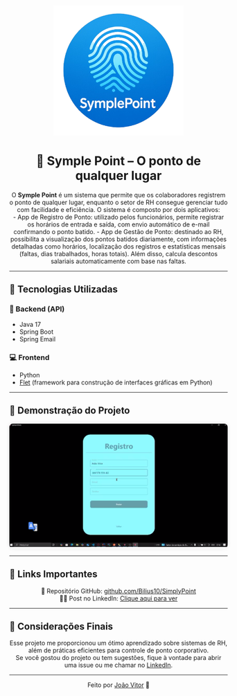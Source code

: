 <p align="center">
  <img src="https://github.com/Bilius10/SimplyPoint/blob/main/FrontEnd%20Computador/Imagens/Logo.png?raw=true" alt="Logo do Symple Point" width="300" />
</p>

<h1 align="center">📍 Symple Point – O ponto de qualquer lugar</h1>

<p align="center" style="max-width: 700px; margin: auto;">
  O <strong>Symple Point</strong> é um sistema que permite que os colaboradores registrem o ponto de qualquer lugar, enquanto o setor de RH consegue gerenciar tudo com facilidade e eficiência.  
  O sistema é composto por dois aplicativos:
</p>

<p align="center" style="max-width: 700px; margin: auto;">
  - App de Registro de Ponto: utilizado pelos funcionários, permite registrar os horários de entrada e saída, com envio automático de e-mail confirmando o ponto batido.  
  - App de Gestão de Ponto: destinado ao RH, possibilita a visualização dos pontos batidos diariamente, com informações detalhadas como horários, localização dos registros e estatísticas mensais (faltas, dias trabalhados, horas totais). Além disso, calcula descontos salariais automaticamente com base nas faltas.
</p>

---

## 🚀 Tecnologias Utilizadas

### 🔧 Backend (API)  
- Java 17  
- Spring Boot  
- Spring Email  

### 💻 Frontend  
- Python  
- [Flet](https://flet.dev) (framework para construção de interfaces gráficas em Python)  

---

## 🎥 Demonstração do Projeto

<p align="center">
  <a href="https://www.linkedin.com/posts/jo%C3%A3o-vitor-a2868230a_projeto-symple-point-o-ponto-de-qualquer-activity-7325838785164857344-SnRh?utm_source=share&utm_medium=member_desktop&rcm=ACoAAE7EA0ABXyrK95TlmAy7O1hqV-N8oMPITc4" target="_blank" rel="noopener noreferrer">
    <img src="https://github.com/Bilius10/SimplyPoint/blob/main/FrontEnd%20Computador/Imagens/ThumbVideo.PNG?raw=true" alt="Thumb do vídeo" width="600" style="border-radius: 8px; box-shadow: 0 0 10px rgba(0,0,0,0.1);" />
  </a>
</p>

---

## 🔗 Links Importantes

<p align="center" style="max-width: 500px; margin: auto;">
  📂 Repositório GitHub: <a href="https://github.com/Bilius10/SimplyPoint" target="_blank">github.com/Bilius10/SimplyPoint</a><br />
  👨‍💼 Post no LinkedIn: <a href="https://www.linkedin.com/posts/jo%C3%A3o-vitor-a2868230a_projeto-symple-point-o-ponto-de-qualquer-activity-7325838785164857344-SnRh?utm_source=share&utm_medium=member_desktop&rcm=ACoAAE7EA0ABXyrK95TlmAy7O1hqV-N8oMPITc4" target="_blank">Clique aqui para ver</a>
</p>

---

## 📌 Considerações Finais

<p align="center" style="max-width: 700px; margin: auto;">
  Esse projeto me proporcionou um ótimo aprendizado sobre sistemas de RH, além de práticas eficientes para controle de ponto corporativo.
</p>

<p align="center" style="max-width: 700px; margin: auto;">
  Se você gostou do projeto ou tem sugestões, fique à vontade para abrir uma issue ou me chamar no <a href="https://www.linkedin.com/in/joão-vitor-a2868230a/" target="_blank">LinkedIn</a>.
</p>

---

<p align="center">
  Feito por <a href="https://github.com/Bilius10" target="_blank">João Vitor</a> 🚀
</p>
